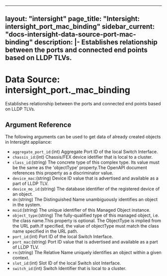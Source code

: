 
---
layout: "intersight"
page_title: "Intersight: intersight_port_mac_binding"
sidebar_current: "docs-intersight-data-source-port-mac-binding"
description: |-
Establishes relationship between the ports and connected end points based on LLDP TLVs.
---

# Data Source: intersight_port._mac_binding
Establishes relationship between the ports and connected end points based on LLDP TLVs.
## Argument Reference
The following arguments can be used to get data of already created objects in Intersight appliance:
* `aggregate_port_id`:(int) Aggregate Port ID of the local Switch Interface. 
* `chassis_id`:(int) Chassis/FEX device idetifier that is local to a cluster. 
* `class_id`:(string) The concrete type of this complex type. Its value must be the same as the 'objectType' property.The OpenAPI document references this property as a discriminator value. 
* `device_mac`:(string) Device ID value that is advertised and available as a part of LLDP TLV. 
* `device_mo_id`:(string) The database identifier of the registered device of an object. 
* `dn`:(string) The Distinguished Name unambiguously identifies an object in the system. 
* `moid`:(string) The unique identifier of this Managed Object instance. 
* `object_type`:(string) The fully-qualified type of this managed object, i.e. the class name.This property is optional. The ObjectType is implied from the URL path.If specified, the value of objectType must match the class name specified in the URL path. 
* `port_id`:(int) Port ID of the local Switch Interface. 
* `port_mac`:(string) Port ID value that is advertised and available as a part of LLDP TLV. 
* `rn`:(string) The Relative Name uniquely identifies an object within a given context. 
* `slot_id`:(int) Slot ID of the local Switch slot Interface. 
* `switch_id`:(int) Switch Identifier that is local to a cluster. 
